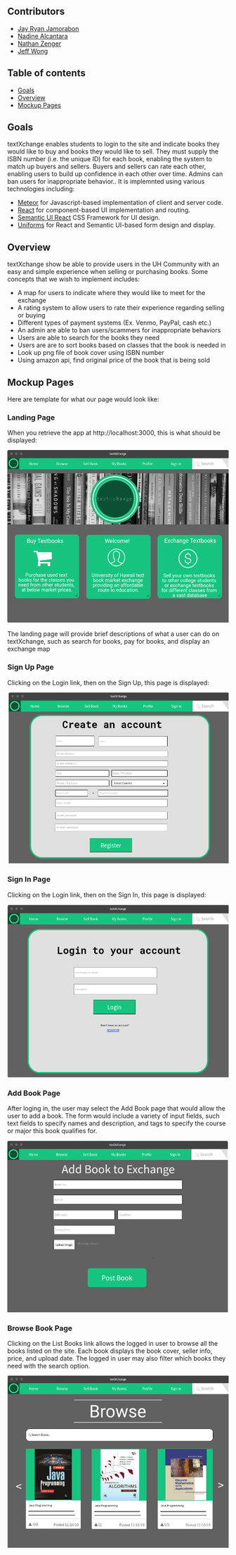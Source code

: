 ## Contributors
* [Jay Ryan Jamorabon](https://jayryanj.github.io/)
* [Nadine Alcantara](https://nadine-alcantara.github.io/)
* [Nathan Zenger](https://nzenger.github.io/)
* [Jeff Wong](https://jeff-yc-wong.github.io/)

## Table of contents

* [Goals](#goals)
* [Overview](#overview)
* [Mockup Pages](#mockup-pages)

## Goals 

textXchange enables students to login to the site and indicate books they would like to buy and books they would like to sell. They must supply the ISBN number (i.e. the unique ID) for each book, enabling the system to match up buyers and sellers. Buyers and sellers can rate each other, enabling users to build up confidence in each other over time. Admins can ban users for inappropriate behavior.. It is implemnted using various technologies including:

* [Meteor](https://www.meteor.com/) for Javascript-based implementation of client and server code. 
* [React](https://reactjs.org/) for component-based UI implementation and routing.
* [Semantic UI React](https://react.semantic-ui.com/) CSS Framework for UI design.
* [Uniforms](https://uniforms.tools/) for React and Semantic UI-based form design and display.

## Overview

textXchange show be able to provide users in the UH Community with an easy and simple experience when selling or purchasing books. Some concepts that we wish to implement includes:

* A map for users to indicate where they would like to meet for the exchange
* A rating system to allow users to rate their experience regarding selling or buying
* Different types of payment systems (Ex. Venmo, PayPal, cash etc.)
* An admin are able to ban users/scammers for inappropriate behaviors
* Users are able to search for the books they need
* Users are are to sort books based on classes that the book is needed in
* Look up png file of book cover using ISBN number
* Using amazon api, find original price of the book that is being sold

## Mockup Pages

Here are template for what our page would look like:

### Landing Page

When you retrieve the app at http://localhost:3000, this is what should be displayed:

![](Mockup/Landing.png)

The landing page will provide brief descriptions of what a user can do on textXchange, such as search for books, pay for books, and display an exchange map

### Sign Up Page

Clicking on the Login link, then on the Sign Up, this page is displayed:


![](Mockup/SignUp.png)

### Sign In Page

Clicking on the Login link, then on the Sign In, this page is displayed:

![](Mockup/SignIn.png)

### Add Book Page

After loging in, the user may select the Add Book page that would allow the user to add a book. The form would include a variety of input fields, such text fields to specify names and description, and tags to specify the course or major this book qualifies for.

![](Mockup/AddBook.png)

### Browse Book Page

Clicking on the List Books link allows the logged in user to browse all the books listed on the site. Each book displays the book cover, seller info, price, and upload date. The logged in user may also filter which books they need with the search option.

![](Mockup/Browse.png)

